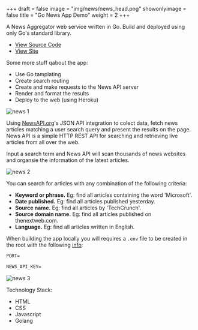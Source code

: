 +++
draft = false
image = "img/news/news_head.png"
showonlyimage = false
title = "Go News App Demo"
weight = 2
+++

A News Aggregator web service written in Go. Build and deployed using only Go's standard library.

<!--more-->

- [View Source Code](https://github.com/andybyers21/go_news_app_demo)
- [View Site](https://go-news-app-demo.herokuapp.com/)

Some more stuff qabout the app:

- Use Go tamplating
- Create search routing
- Create and make requests to the News API server
- Render and format the results
- Deploy to the web (using Heroku)

![news 1](/img/news/news_1.png)

Using [NewsAPI.org](https://newsapi.org/)'s JSON API integration to colect data,
fetch news articles matching a user search query
and present the results on the page. News API is a simple HTTP REST
API for searching and retrieving live articles from all over the web.

Input a search term and News API will scan thousands of news websites and
organsie the information of the latest articles.

![news 2](/img/news/news_2.png)

You can search for articles with any combination of the following criteria:

- **Keyword or phrase.** Eg: find all articles containing the word 'Microsoft'.
- **Date published.** Eg: find all articles published yesterday.
- **Source name.** Eg: find all articles by 'TechCrunch'.
- **Source domain name.** Eg: find all articles published on thenextweb.com.
- **Language.** Eg: find all articles written in English.

When building the app locally you will requires a `.env` file to be created in
the root with the following [info](info.md):

```txt
PORT=

NEWS_API_KEY=
```

![news 3](/img/news/news_3.png)

Technology Stack:

- HTML
- CSS
- Javascript
- Golang

